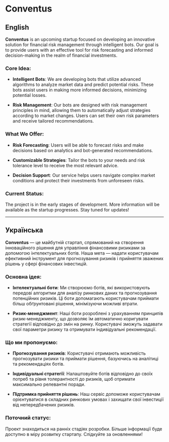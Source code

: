 # Conventus

## English

**Conventus** is an upcoming startup focused on developing an innovative solution for financial risk management through intelligent bots. Our goal is to provide users with an effective tool for risk forecasting and informed decision-making in the realm of financial investments.

### Core Idea:
- **Intelligent Bots**: We are developing bots that utilize advanced algorithms to analyze market data and predict potential risks. These bots assist users in making more informed decisions, minimizing potential losses.

- **Risk Management**: Our bots are designed with risk management principles in mind, allowing them to automatically adjust strategies according to market changes. Users can set their own risk parameters and receive tailored recommendations.

### What We Offer:
- **Risk Forecasting**: Users will be able to forecast risks and make decisions based on analytics and bot-generated recommendations.

- **Customizable Strategies**: Tailor the bots to your needs and risk tolerance level to receive the most relevant advice.

- **Decision Support**: Our service helps users navigate complex market conditions and protect their investments from unforeseen risks.

### Current Status:
The project is in the early stages of development. More information will be available as the startup progresses. Stay tuned for updates!

---

## Українська

**Conventus** — це майбутній стартап, спрямований на створення інноваційного рішення для управління фінансовими ризиками за допомогою інтелектуальних ботів. Наша мета — надати користувачам ефективний інструмент для прогнозування ризиків і прийняття зважених рішень у сфері фінансових інвестицій.

### Основна ідея:
- **Інтелектуальні боти**: Ми створюємо ботів, які використовують передові алгоритми для аналізу ринкових даних та прогнозування потенційних ризиків. Ці боти допомагають користувачам приймати більш обґрунтовані рішення, мінімізуючи можливі втрати.

- **Ризик-менеджмент**: Наші боти розроблені з урахуванням принципів ризик-менеджменту, що дозволяє їм автоматично коригувати стратегії відповідно до змін на ринку. Користувачі зможуть задавати свої параметри ризику та отримувати індивідуальні рекомендації.

### Що ми пропонуємо:
- **Прогнозування ризиків**: Користувачі отримають можливість прогнозувати ризики та приймати рішення, базуючись на аналітиці та рекомендаціях ботів.

- **Індивідуальні стратегії**: Налаштовуйте ботів відповідно до своїх потреб та рівня толерантності до ризиків, щоб отримати максимально релевантні поради.

- **Підтримка прийняття рішень**: Наш сервіс допоможе користувачам орієнтуватися в складних ринкових умовах і захищати свої інвестиції від непередбачених ризиків.

### Поточний статус:
Проект знаходиться на ранніх стадіях розробки. Більше інформації буде доступно в міру розвитку стартапу. Слідкуйте за оновленнями!
